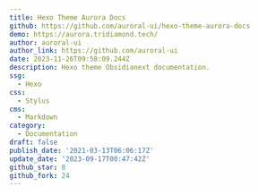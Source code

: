 ```yaml
---
title: Hexo Theme Aurora Docs
github: https://github.com/auroral-ui/hexo-theme-aurora-docs
demo: https://aurora.tridiamond.tech/
author: auroral-ui
author_link: https://github.com/auroral-ui
date: 2023-11-26T09:58:09.244Z
description: Hexo theme Obsidianext documentation.
ssg:
  - Hexo
css:
  - Stylus
cms:
  - Markdown
category:
  - Documentation
draft: false
publish_date: '2021-03-13T06:06:17Z'
update_date: '2023-09-17T00:47:42Z'
github_star: 8
github_fork: 24
---
```

